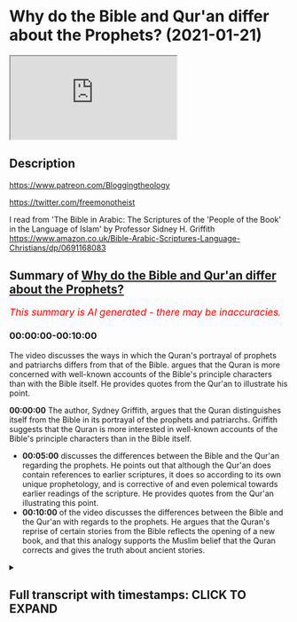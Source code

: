 # Why do the Bible and Qur'an differ about the Prophets? (2021-01-21)

<iframe loading='lazy' allow='autoplay' src='https://www.youtube.com/embed/vIfz9zrAf4E'></iframe>

## Description

<https://www.patreon.com/Bloggingtheology>

<https://twitter.com/freemonotheist>

I read from 'The Bible in Arabic: The Scriptures of the 'People of the Book' in the Language of Islam'
by Professor Sidney H. Griffith <https://www.amazon.co.uk/Bible-Arabic-Scriptures-Language-Christians/dp/0691168083>

## Summary of [Why do the Bible and Qur'an differ about the Prophets?](https://www.youtube.com/watch?v=vIfz9zrAf4E)

*<span style="color:red; font-size:125%">This summary is AI generated - there may be inaccuracies</span>. [](/)*

### <a onclick="modifyYTiframeseektime('0')">00:00:00-00:10:00</a>

The video discusses the ways in which the Quran's portrayal of prophets and patriarchs differs from that of the Bible. argues that the Quran is more concerned with well-known accounts of the Bible's principle characters than with the Bible itself. He provides quotes from the Qur'an to illustrate his point.

**<a onclick="modifyYTiframeseektime('0')">00:00:00</a>** The author, Sydney Griffith, argues that the Quran distinguishes itself from the Bible in its portrayal of the prophets and patriarchs. Griffith suggests that the Quran is more interested in well-known accounts of the Bible's principle characters than in the Bible itself.

* **<a onclick="modifyYTiframeseektime('300')">00:05:00</a>** discusses the differences between the Bible and the Qur'an regarding the prophets. He points out that although the Qur'an does contain references to earlier scriptures, it does so according to its own unique prophetology, and is corrective of and even polemical towards earlier readings of the scripture. He provides quotes from the Qur'an illustrating this point.
* **<a onclick="modifyYTiframeseektime('600')">00:10:00</a>** of the video discusses the differences between the Bible and the Qur'an with regards to the prophets. He argues that the Quran's reprise of certain stories from the Bible reflects the opening of a new book, and that this analogy supports the Muslim belief that the Quran corrects and gives the truth about ancient stories.

<details><summary><h2>Full transcript with timestamps: CLICK TO EXPAND</h2></summary>

<a onclick="modifyYTiframeseektime('2')">0:00:02</a> the quran has a great deal to say about the
patriarchs and the prophets sent to previous
<a onclick="modifyYTiframeseektime('7')">0:00:07</a> peoples especially to the israelites but in
telling its version of these stories sometimes
<a onclick="modifyYTiframeseektime('13')">0:00:13</a> the narrative is very similar to the bible
and sometimes it's radically different and
<a onclick="modifyYTiframeseektime('19')">0:00:19</a> i want to explore why this might be the case
with the help of this book the bible in arabic
<a onclick="modifyYTiframeseektime('27')">0:00:27</a> the scriptures of the people of the book in the
language of islam by sydney h griffith who is
<a onclick="modifyYTiframeseektime('34')">0:00:34</a> professor in the department of semitic
and egyptian languages and literatures
<a onclick="modifyYTiframeseektime('38')">0:00:38</a> at the catholic university of america this is
quite a new book and it has some rave reviews on
<a onclick="modifyYTiframeseektime('47')">0:00:47</a> the back by leading scholars for example from
yale university it says the bible in arabic
<a onclick="modifyYTiframeseektime('53')">0:00:53</a> represents the work of a scholar at the height
of his powers griffith demonstrates widespread
<a onclick="modifyYTiframeseektime('59')">0:00:59</a> mastery of his subjects his expertise spans
not only christian arabic translation and
<a onclick="modifyYTiframeseektime('64')">0:01:04</a> interpretation of the bible but also jewish and
islamic arabic literature as well the result is a
<a onclick="modifyYTiframeseektime('70')">0:01:10</a> book that fills a conspicuous gap in our knowledge
it will surely become a standard in the field
<a onclick="modifyYTiframeseektime('77')">0:01:17</a> that's from steve davis who is a professor at yale
university so i just want to share with you what
<a onclick="modifyYTiframeseektime('84')">0:01:24</a> griffith says uh about this uh because i think he
has some fascinating uh ideas his hypotheses are
<a onclick="modifyYTiframeseektime('91')">0:01:31</a> very compelling i think although obviously you can
disagree about why the stories of moses abraham
<a onclick="modifyYTiframeseektime('99')">0:01:39</a> and david and job and so on are similar in uh to
what we find in the bible yet sometimes they're
<a onclick="modifyYTiframeseektime('105')">0:01:45</a> different and what's really going on here why is
the quran different from the bible about these
<a onclick="modifyYTiframeseektime('110')">0:01:50</a> patriarchs and prophets and griffith comes up with
a plausible uh view i think so i'm just going to
<a onclick="modifyYTiframeseektime('116')">0:01:56</a> read some uh extracts from chapter 2 the bible in
the arabic quran and i'll be making some comments
<a onclick="modifyYTiframeseektime('123')">0:02:03</a> as always on root the quran is a very is very
conscious of the bible and sometimes presents
<a onclick="modifyYTiframeseektime('130')">0:02:10</a> itself as offering once again a revelation
previously sent down in the torah and the gospel
<a onclick="modifyYTiframeseektime('137')">0:02:17</a> one verse even seems to put the quran on a par
with these earlier scriptures when it speaks of
<a onclick="modifyYTiframeseektime('142')">0:02:22</a> the promise of paradise for those who fight in
the way of god as already truthfully recorded
<a onclick="modifyYTiframeseektime('148')">0:02:28</a> in the torah the gospel and the quran that's the
the ninth chapter verse 111. on the other hand
<a onclick="modifyYTiframeseektime('156')">0:02:36</a> the kran's text insistently recalls the earlier
biblical stories of the patriarchs and prophets
<a onclick="modifyYTiframeseektime('163')">0:02:43</a> and even appeals to the books of the torah
the prophets the psalms and the gospel by name
<a onclick="modifyYTiframeseektime('169')">0:02:49</a> on the other hand islamic scripture also pursues
a reading of its own and often noticeably distinct
<a onclick="modifyYTiframeseektime('176')">0:02:56</a> from and sometimes even contrary to the biblical
understanding of jews or christians for the quran
<a onclick="modifyYTiframeseektime('183')">0:03:03</a> is in fact very selective in its approach to
the bible and to biblical law law spell lore
<a onclick="modifyYTiframeseektime('191')">0:03:11</a> it ignores entirely portions of the scriptures
that are very important to jews and christians
<a onclick="modifyYTiframeseektime('196')">0:03:16</a> the new testament pauline epistles that's paul's
letters are a notable instance of this disinterest
<a onclick="modifyYTiframeseektime('203')">0:03:23</a> they're completely ignored as are large portions
of the former and later prophets in the hebrew
<a onclick="modifyYTiframeseektime('209')">0:03:29</a> bible what is noticeable is that the quran
is not so much interested in the bible per se
<a onclick="modifyYTiframeseektime('215')">0:03:35</a> as it is in well-known accounts of the
bible's principle characters a adam noah
<a onclick="modifyYTiframeseektime('221')">0:03:41</a> abraham ishmael isaac jacob joseph moses aaron
miriam david solomon even job and jonah along
<a onclick="modifyYTiframeseektime('228')">0:03:48</a> with zechariah john the baptist mary and jesus son
of mary just to mention the major personalities
<a onclick="modifyYTiframeseektime('236')">0:03:56</a> it interweaves recollection of this recollections
of the stories of these patriarchs and prophets
<a onclick="modifyYTiframeseektime('242')">0:04:02</a> into its own distinctive prophetology this
is a very griffith word prophetology his own
<a onclick="modifyYTiframeseektime('249')">0:04:09</a> understanding of the prophets the way it presents
the prophets culminating in muhammad the messenger
<a onclick="modifyYTiframeseektime('255')">0:04:15</a> of god and the seal of the prophets in surah
33 40. and in the presentation of god's message
<a onclick="modifyYTiframeseektime('263')">0:04:23</a> to the community of believers the prophet has
summoned to hear it the quran thus appears on the
<a onclick="modifyYTiframeseektime('268')">0:04:28</a> horizon of biblical history as a new paradigm for
the reading figuratively speaking of a familiar
<a onclick="modifyYTiframeseektime('275')">0:04:35</a> scriptural narrative in an arabic speaking milieu
offering a new construal of a familiar salvation
<a onclick="modifyYTiframeseektime('282')">0:04:42</a> history albeit not without echoes of earlier
traditions so that's uh sydney griffith setting
<a onclick="modifyYTiframeseektime('289')">0:04:49</a> up the chapter um i think he's he's more or less
saying that the crime tells these familiar stories
<a onclick="modifyYTiframeseektime('297')">0:04:57</a> of moses and abraham and so on in its own way
according to his own understanding of prophethood
<a onclick="modifyYTiframeseektime('304')">0:05:04</a> and there's more to come about this he continues
at the end when he summarizes the chapter having
<a onclick="modifyYTiframeseektime('311')">0:05:11</a> looked at each of these prophets in turn and what
the quran says and how it differs from the bible
<a onclick="modifyYTiframeseektime('316')">0:05:16</a> the quick review of quranic presentations of
biblical patriarchs and prophets just rehearsed
<a onclick="modifyYTiframeseektime('323')">0:05:23</a> selective and schematic as it is nevertheless
nevertheless makes three things fairly clear
<a onclick="modifyYTiframeseektime('330')">0:05:30</a> biblical personalities in their stories
are recalled according to the paradigm
<a onclick="modifyYTiframeseektime('335')">0:05:35</a> of quranic prophetology and not according to
jewish or christian narrative patterns the
<a onclick="modifyYTiframeseektime('341')">0:05:41</a> narratives are sometimes hauntingly close to the
biblical versions but they frequently incorporate
<a onclick="modifyYTiframeseektime('348')">0:05:48</a> non-biblical jewish or christian apocryphal and
traditional law l-o-r-e again and there are almost
<a onclick="modifyYTiframeseektime('356')">0:05:56</a> never any actual quotations from a known biblical
text or for that matter from any other text
<a onclick="modifyYTiframeseektime('363')">0:06:03</a> these observations give rise to three preliminary
conclusions the sources of the quran's biblical
<a onclick="modifyYTiframeseektime('370')">0:06:10</a> and traditional reminiscences are oral the
quran's recollections of the biblical patriarchs
<a onclick="modifyYTiframeseektime('376')">0:06:16</a> and prophets according to the paradigm of its
own prophetology bespeaks the arabic scriptures
<a onclick="modifyYTiframeseektime('384')">0:06:24</a> corrective even polemical stance towards jewish
and christian scriptures and traditional law lore
<a onclick="modifyYTiframeseektime('393')">0:06:33</a> so what he's saying here is put it in simpler
english because it's a very academic book this
<a onclick="modifyYTiframeseektime('398')">0:06:38</a> is not what's not meant for the the daily mail
reader or something um what he's saying is that
<a onclick="modifyYTiframeseektime('402')">0:06:42</a> the quran obviously retells these same stories
according to his own understanding of prophethood
<a onclick="modifyYTiframeseektime('409')">0:06:49</a> but it it does it not just summarizing or
paraphrasing what's in the bible it corrects
<a onclick="modifyYTiframeseektime('415')">0:06:55</a> it it corrects the biblical stories it talks about
even polemical stance towards jewish and christian
<a onclick="modifyYTiframeseektime('421')">0:07:01</a> scriptures it clearly views these scriptures as
distorted as not speaking the whole truth about
<a onclick="modifyYTiframeseektime('427')">0:07:07</a> moses abraham david and so on so this is what the
the quran is doing it has it has this corrective
<a onclick="modifyYTiframeseektime('435')">0:07:15</a> polemical relationship with the previous
scriptures and he continues and giving the lack
<a onclick="modifyYTiframeseektime('442')">0:07:22</a> of actual quotations from the bible the presence
of the bible in the quran is not textual in other
<a onclick="modifyYTiframeseektime('448')">0:07:28</a> words it's not quoting chunks in the bible in its
own words in its own words it is present but by
<a onclick="modifyYTiframeseektime('455')">0:07:35</a> way of illusion illusion and re-presentation so in
other words it retells stories which sound eerily
<a onclick="modifyYTiframeseektime('463')">0:07:43</a> familiar to us if we know the bible well the
other hand they they sound different as well but
<a onclick="modifyYTiframeseektime('469')">0:07:49</a> the reason is the quran is correcting the bible
the stories according to sydney clifford's here  
<a onclick="modifyYTiframeseektime('477')">0:07:57</a> so um the last part i want to read
is the last paragraph of the chapter
<a onclick="modifyYTiframeseektime('486')">0:08:06</a> uh entitled the bible encountered in the quran
the bible is both in the quran and not in the
<a onclick="modifyYTiframeseektime('494')">0:08:14</a> quran that is to say it has virtually no
textual presence he says virtually because
<a onclick="modifyYTiframeseektime('499')">0:08:19</a> arguably there is a single verse from
assam that is quoted in the quran
<a onclick="modifyYTiframeseektime('507')">0:08:27</a> that is to say it has virtually no textual
presence but the selective presence of an
<a onclick="modifyYTiframeseektime('512')">0:08:32</a> interpreted bible in islamic scripture is
undeniable and the selection process involved
<a onclick="modifyYTiframeseektime('518')">0:08:38</a> in the inclusion of biblical reminiscences in the
quran according to the hypothesis advanced here
<a onclick="modifyYTiframeseektime('526')">0:08:46</a> is one determined by the quran's own
distinctive prophetology that is to say
<a onclick="modifyYTiframeseektime('531')">0:08:51</a> recollections of biblical patriarchs and prophets
and references to the earlier scriptures that tell
<a onclick="modifyYTiframeseektime('537')">0:08:57</a> their stories appear as integral components of the
quran's advancement of its own prophetic message
<a onclick="modifyYTiframeseektime('545')">0:09:05</a> and what is more the quran is corrective
of and even polemical towards the earlier
<a onclick="modifyYTiframeseektime('551')">0:09:11</a> readings of the scripture people that's
jews and christians to the point that it
<a onclick="modifyYTiframeseektime('556')">0:09:16</a> can even accuse jews of distorting
the scripture of god sent to them
<a onclick="modifyYTiframeseektime('561')">0:09:21</a> and then he gives some quotes from the quran this
dimension of the quran's reprise of the bible
<a onclick="modifyYTiframeseektime('568')">0:09:28</a> bespeaks the opening of a new book altogether in
the growing library of books on the interpreted
<a onclick="modifyYTiframeseektime('575')">0:09:35</a> bible or perhaps it bespeaks not so much a
new book as a corrected alternative scripture
<a onclick="modifyYTiframeseektime('582')">0:09:42</a> one that recalls the tanakh and the bible but
ultimately rejects them in the forms in which
<a onclick="modifyYTiframeseektime('588')">0:09:48</a> jews and christians actually have them
it is no wonder then that for the letter
<a onclick="modifyYTiframeseektime('593')">0:09:53</a> but that for the later muslim scholars there
was for the most part little interest over the
<a onclick="modifyYTiframeseektime('599')">0:09:59</a> centuries in the bible as the jews or christians
actually have it the quran has made it irrelevant  
<a onclick="modifyYTiframeseektime('609')">0:10:09</a> which is very very interesting my own personal
analogy for this uh he talks about the this
<a onclick="modifyYTiframeseektime('617')">0:10:17</a> dimension of the quran's reprise of the bible
bespeaks the opening of a new book or perhaps
<a onclick="modifyYTiframeseektime('623')">0:10:23</a> it bespeaks not so much an uber as a corrected
alternative scripture what we're looking at to
<a onclick="modifyYTiframeseektime('627')">0:10:27</a> use a very different analogy is like you're
updating your software from particularly a a
<a onclick="modifyYTiframeseektime('634')">0:10:34</a> software computer that may have just about worked
but nevertheless was riddled with problems and
<a onclick="modifyYTiframeseektime('639')">0:10:39</a> distortions and you came a lot and you replaced it
with an ac pc software system i'm not mentioning
<a onclick="modifyYTiframeseektime('645')">0:10:45</a> apple here or my own macbook pro one that doesn't
crash one that's not uh you know messed up
<a onclick="modifyYTiframeseektime('651')">0:10:51</a> and uh that's a very crude analogy here i think
uh the quran is the pristine replacement for a
<a onclick="modifyYTiframeseektime('658')">0:10:58</a> scripture that has been changed and misinterpreted
and partially lost or forgotten and so on although
<a onclick="modifyYTiframeseektime('663')">0:11:03</a> it still retains some of its uh integrity in
that is speaking of moses and abraham and so on
<a onclick="modifyYTiframeseektime('671')">0:11:11</a> so i think that that would be my own kind of
rough reinterpretation of what griffith is saying
<a onclick="modifyYTiframeseektime('677')">0:11:17</a> um so that that explains i think and i find this
personally i find this plausible this explains why
<a onclick="modifyYTiframeseektime('682')">0:11:22</a> uh there are these differences why
uh the crown's presentation of moses
<a onclick="modifyYTiframeseektime('687')">0:11:27</a> as a righteous man is so different from the
bloodthirsty killer that is presented in the
<a onclick="modifyYTiframeseektime('692')">0:11:32</a> bible someone who commands in the name of god
that women and children should be killed we
<a onclick="modifyYTiframeseektime('698')">0:11:38</a> would not find that in islam of course at all
finally um there's a little footnote by way of
<a onclick="modifyYTiframeseektime('704')">0:11:44</a> uh parenthesis here uh fitness footnote 64 by
issa the name of isa which i find fascinating
<a onclick="modifyYTiframeseektime('710')">0:11:50</a> and he says of the many explanations for the form
of jesus's name as it appears in the quran what's
<a onclick="modifyYTiframeseektime('717')">0:11:57</a> the origin where is this why is it issa the most
reasonable one from this writer's point of view
<a onclick="modifyYTiframeseektime('723')">0:12:03</a> is that it reflects an arabic speaker's spelling
of what he hears in an arabic articulation of the
<a onclick="modifyYTiframeseektime('732')">0:12:12</a> common eastern syria syrian form of the name issue
i-s-h-o i-s-h-o so it's an arabic understanding
<a onclick="modifyYTiframeseektime('742')">0:12:22</a> of the common syrian form and of course the
syrian form is the aramaic form as well so
<a onclick="modifyYTiframeseektime('751')">0:12:31</a> i do recommend this book very much it is a
heavyweight academic tome no worse for that
<a onclick="modifyYTiframeseektime('758')">0:12:38</a> it has rave reviews as i say from academics in
the field and i think it plausibly uh advances
<a onclick="modifyYTiframeseektime('764')">0:12:44</a> the case which has been believed i think by
muslims most muslims throughout the centuries
<a onclick="modifyYTiframeseektime('769')">0:12:49</a> that the the quran uh corrects uh and gives
you the truth about the uh the stories of
<a onclick="modifyYTiframeseektime('776')">0:12:56</a> the people of the moses and abraham jesus and so
on and it frees it from the corruptions that um
<a onclick="modifyYTiframeseektime('783')">0:13:03</a> have crept into these scriptures that
christians and jews have today until next time  

</details>
